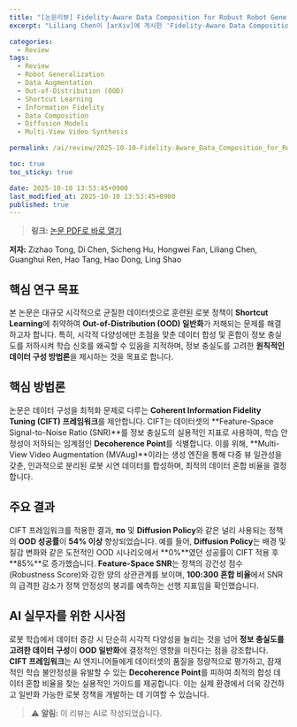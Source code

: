 ```yaml
---
title: "[논문리뷰] Fidelity-Aware Data Composition for Robust Robot Generalization"
excerpt: "Liliang Chen이 [arXiv]에 게시한 'Fidelity-Aware Data Composition for Robust Robot Generalization' 논문에 대한 자세한 리뷰입니다."

categories:
  - Review
tags:
  - Review
  - Robot Generalization
  - Data Augmentation
  - Out-of-Distribution (OOD)
  - Shortcut Learning
  - Information Fidelity
  - Data Composition
  - Diffusion Models
  - Multi-View Video Synthesis

permalink: /ai/review/2025-10-10-Fidelity-Aware_Data_Composition_for_Robust_Robot_Generalization/

toc: true
toc_sticky: true

date: 2025-10-10 13:53:45+0900
last_modified_at: 2025-10-10 13:53:45+0900
published: true
---
```

> **링크:** [논문 PDF로 바로 열기](https://arxiv.org/abs/2509.24797)

**저자:** Zizhao Tong, Di Chen, Sicheng Hu, Hongwei Fan, Liliang Chen, Guanghui Ren, Hao Tang, Hao Dong, Ling Shao



## 핵심 연구 목표
본 논문은 대규모 시각적으로 균질한 데이터셋으로 훈련된 로봇 정책이 **Shortcut Learning**에 취약하여 **Out-of-Distribution (OOD) 일반화**가 저해되는 문제를 해결하고자 합니다. 특히, 시각적 다양성에만 초점을 맞춘 데이터 합성 및 혼합이 정보 충실도를 저하시켜 학습 신호를 왜곡할 수 있음을 지적하며, 정보 충실도를 고려한 **원칙적인 데이터 구성 방법론**을 제시하는 것을 목표로 합니다.

## 핵심 방법론
논문은 데이터 구성을 최적화 문제로 다루는 **Coherent Information Fidelity Tuning (CIFT) 프레임워크**를 제안합니다. CIFT는 데이터셋의 **Feature-Space Signal-to-Noise Ratio (SNR)**를 정보 충실도의 실용적인 지표로 사용하여, 학습 안정성이 저하되는 임계점인 **Decoherence Point**를 식별합니다. 이를 위해, **Multi-View Video Augmentation (MVAug)**이라는 생성 엔진을 통해 다중 뷰 일관성을 갖춘, 인과적으로 분리된 로봇 시연 데이터를 합성하며, 최적의 데이터 혼합 비율을 결정합니다.

## 주요 결과
CIFT 프레임워크를 적용한 결과, **πο** 및 **Diffusion Policy**와 같은 널리 사용되는 정책의 **OOD 성공률**이 **54% 이상** 향상되었습니다. 예를 들어, **Diffusion Policy**는 배경 및 질감 변화와 같은 도전적인 OOD 시나리오에서 **0%**였던 성공률이 CIFT 적용 후 **85%**로 증가했습니다. **Feature-Space SNR**는 정책의 강건성 점수(Robustness Score)와 강한 양의 상관관계를 보이며, **100:300 혼합 비율**에서 SNR의 급격한 감소가 정책 안정성의 붕괴를 예측하는 선행 지표임을 확인했습니다.

## AI 실무자를 위한 시사점
로봇 학습에서 데이터 증강 시 단순히 시각적 다양성을 늘리는 것을 넘어 **정보 충실도를 고려한 데이터 구성**이 **OOD 일반화**에 결정적인 영향을 미친다는 점을 강조합니다. **CIFT 프레임워크**는 AI 엔지니어들에게 데이터셋의 품질을 정량적으로 평가하고, 잠재적인 학습 불안정성을 유발할 수 있는 **Decoherence Point**를 피하여 최적의 합성 데이터 혼합 비율을 찾는 실용적인 가이드를 제공합니다. 이는 실제 환경에서 더욱 강건하고 일반화 가능한 로봇 정책을 개발하는 데 기여할 수 있습니다.

> ⚠️ **알림:** 이 리뷰는 AI로 작성되었습니다.